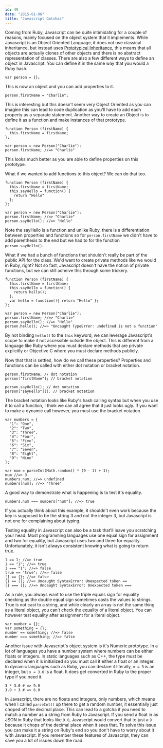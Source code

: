```yaml
---
id: 49
date: "2015-01-06"
title: "Javascript Gotchas"
---
```

Coming from Ruby, Javascript can be quite intimidating for a couple of reasons, mainly focused on the object system that it implements. While Javascript is an Object Oriented Language, it does not use classical inheritance, but instead uses [Prototypical Inheritance](http://en.wikipedia.org/wiki/Prototype-based_programming), this means that all objects are actually clones of other objects and there is no abstract representation of classes. There are also a few different ways to define an object in Javascript. You can define it in the same way that you would a Ruby hash.

    var person = {};

This is now an object and you can add properties to it.

    person.firstName = "Charlie";

This is interesting but this doesn't seem very Object Oriented as you can imagine this can lead to code duplication as you'll have to add each property as a separate statement. Another way to create an Object is to define it as a function and make instances of that prototype.

    function Person (firstName) {
      this.firstName = firstName;
    };

    var person = new Person("Charlie");
    person.firstName; //=> "Charlie"

This looks much better as you are able to define properties on this prototype.

What if we wanted to add functions to this object? We can do that too.

    function Person (firstName) {
      this.firstName = firstName;
      this.sayHello = function() {
        return "Hello"
      };
    };

    var person = new Person("Charlie");
    person.firstName; //=> "Charlie"
    person.sayHello(); //=> "Hello"

Note the sayHello is a function and unlike Ruby, there is a differentiation between properties and functions so for `person.firstName` we didn't have to add parenthesis to the end but we had to for the function `person.sayHello()`.

What if we had a bunch of functions that shouldn't really be part of the public API for the class. We'd want to create private methods like we would in Ruby, right? Not so fast, Javascript doesn't have the notion of private functions, but we can still acheive this through some trickery.

    function Person (firstName) {
      this.firstName = firstName;
      this.sayHello = function() {
        return hello();
      };
      var hello = function(){ return "Hello" };
    };

    var person = new Person("Charlie");
    person.firstName; //=> "Charlie"
    person.sayHello(); //=> "Hello"
    person.hello(); //=> "Uncaught TypeError: undefined is not a function"

By not binding `hello()` to the `this` keyword, we can leverage Javascript's scope to make it not accessible outside the object. This is different from a language like Ruby where you must declare methods that are private explicitly or Objective C where you must declare methods publicly.

Now that that is settled, how do we call these properties? Properties and functions can be called with either dot notation or bracket notation.

    person.firstName; // dot notation
    person["firstName"]; // bracket notation

    person.sayHello(); // dot notation
    person["sayHello"](); // bracket notation

The bracket notation looks like Ruby's hash calling syntax but when you use it to call a function, I think we can all agree that it just looks ugly. If you want to make a dynamic call however, you must use the bracket notation.

    var numbers = {
      "1": "One",
      "2": "Two",
      "3": "Three",
      "4": "Four",
      "5": "Five",
      "6": "Six",
      "7": "Seven",
      "8": "Eight",
      "9": "Nine"
    };

    var num = parseInt(Math.random() * (9 - 1) + 1);
    num //=> 3
    numbers.num; //=> undefined
    numbers[num]; //=> "Three"

A good way to demonstrate what is happening is to test it's equality.

    numbers.num === numbers["num"]; //=> true

If you actually think about this example, it shouldn't even work because the key is supposed to be the string 3 and not the integer 3, but Javascript is not one for complaining about typing.

Testing equality in Javascript can also be a task that'll leave you scratching your head. Most programming languages use one equal sign for assignment and two for equality, but Javascript uses two and three for equality. Unfortunately, it isn't always consistent knowing what is going to return true.

    1 == 1; //=> true
    1 == "1"; //=> true
    1 === "1"; //=> false
    true == "true"; //=> false
    [] == {}; //=> false
    {} == []; //=> Uncaught SyntaxError: Unexpected token ==
    {} === {}; //=> Uncaught SyntaxError: Unexpected token ===

As a rule, you always want to use the triple equals sign for equality checking as the double equal sign sometimes casts the values to strings. True is not cast to a string, and while clearly an array is not the same thing as a literal object, you can't check the equality of a literal object. You can however test equality after assignment for a literal object.

    var number = {};
    var something = {};
    number == something; //=> false
    number === something; //=> false

Another issue with Javascript's object system is it's Numeric prototype. In a lot of languages you have a number system where numbers can be either floats or integers. In static languages such as C++, the type must be declared when it is initialized so you must call it either a float or an integer. In dynamic languages such as Ruby, you can declare it literally, `x = 3` is an integer, but `x = 3.0` is a float. It does get converted in Ruby to the proper type if you need it.

    3 * 3.0 # => 9.0
    3.0 + 3 # => 6.0

In Javascript, there are no floats and integers, only numbers, which means when I called `parseInt()` up there to get a random number, it essentially just choped off the decimal place. This can lead to a gotcha if you need to match a number as a string from Ruby to Javascript. If you send a float in as JSON in Ruby that looks like `9.0`, Javascript would convert that to just a `9` because it chops of the decimal place when it sees that. To solve this issue you can make it a string on Ruby's end so you don't have to worry about it with Javascript. If you remember these features of Javascript, they can save you a lot of issues down the road.